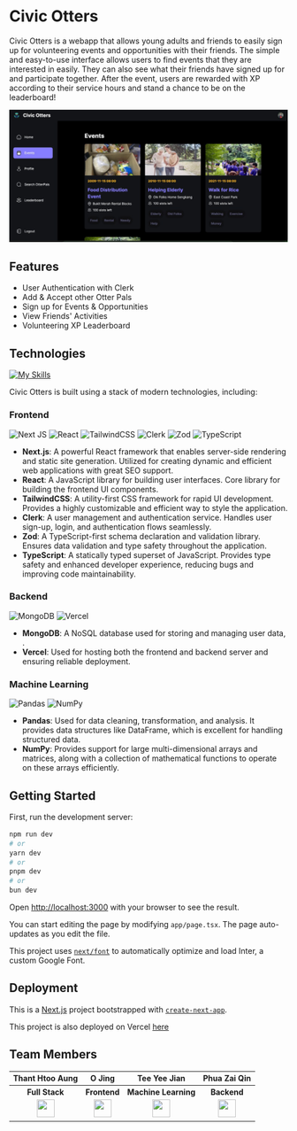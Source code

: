 # Civic Otters

Civic Otters is a webapp that allows young adults and friends to easily sign up for volunteering events and opportunities with their friends. The simple and easy-to-use interface allows users to find events that they are interested in easily. They can also see what their friends have signed up for and participate together. After the event, users are rewarded with XP according to their service hours and stand a chance to be on the leaderboard!

![image](https://raw.githubusercontent.com/Zaiqin/hacksingaporeassets/main/screenshot.jpg)

## Features

- User Authentication with Clerk
- Add & Accept other Otter Pals
- Sign up for Events & Opportunities
- View Friends' Activities
- Volunteering XP Leaderboard

## Technologies
[![My Skills](https://skillicons.dev/icons?i=next,react,tailwind,mongodb,vercel,ts&theme=dark)](https://skillicons.dev)

Civic Otters is built using a stack of modern technologies, including:

### Frontend

![Next JS](https://img.shields.io/badge/Next-black?style=for-the-badge&logo=next.js&logoColor=white)
![React](https://img.shields.io/badge/react-%2320232a.svg?style=for-the-badge&logo=react&logoColor=%2361DAFB)
![TailwindCSS](https://img.shields.io/badge/tailwindcss-%2338B2AC.svg?style=for-the-badge&logo=tailwind-css&logoColor=white)
![Clerk](https://custom-icon-badges.demolab.com/badge/clerk-black?style=for-the-badge&logo=clerk_&logoColor=white)
![Zod](https://img.shields.io/badge/zod-%233068b7.svg?style=for-the-badge&logo=zod&logoColor=white)
![TypeScript](https://img.shields.io/badge/typescript-%23007ACC.svg?style=for-the-badge&logo=typescript&logoColor=white)
- **Next.js**: A powerful React framework that enables server-side rendering and static site generation. Utilized for creating dynamic and efficient web applications with great SEO support.
- **React**: A JavaScript library for building user interfaces. Core library for building the frontend UI components.
- **TailwindCSS**: A utility-first CSS framework for rapid UI development. Provides a highly customizable and efficient way to style the application.
- **Clerk**: A user management and authentication service. Handles user sign-up, login, and authentication flows seamlessly.
- **Zod**: A TypeScript-first schema declaration and validation library. Ensures data validation and type safety throughout the application.
- **TypeScript**: A statically typed superset of JavaScript. Provides type safety and enhanced developer experience, reducing bugs and improving code maintainability.

### Backend

![MongoDB](https://img.shields.io/badge/MongoDB-%234ea94b.svg?style=for-the-badge&logo=mongodb&logoColor=white)
![Vercel](https://img.shields.io/badge/Vercel-black?style=for-the-badge&logo=vercel)
- **MongoDB**: A NoSQL database used for storing and managing user data, .
- **Vercel**: Used for hosting both the frontend and backend server and ensuring reliable deployment.

### Machine Learning

![Pandas](https://img.shields.io/badge/pandas-%23150458.svg?style=for-the-badge&logo=pandas&logoColor=white)
![NumPy](https://img.shields.io/badge/numpy-%23013243.svg?style=for-the-badge&logo=numpy&logoColor=white)
- **Pandas**: Used for data cleaning, transformation, and analysis. It provides data structures like DataFrame, which is excellent for handling structured data.
- **NumPy**: Provides support for large multi-dimensional arrays and matrices, along with a collection of mathematical functions to operate on these arrays efficiently.

## Getting Started

First, run the development server:

```bash
npm run dev
# or
yarn dev
# or
pnpm dev
# or
bun dev
```

Open [http://localhost:3000](http://localhost:3000) with your browser to see the result.

You can start editing the page by modifying `app/page.tsx`. The page auto-updates as you edit the file.

This project uses [`next/font`](https://nextjs.org/docs/basic-features/font-optimization) to automatically optimize and load Inter, a custom Google Font.

## Deployment

This is a [Next.js](https://nextjs.org/) project bootstrapped with [`create-next-app`](https://github.com/vercel/next.js/tree/canary/packages/create-next-app).

This project is also deployed on Vercel [here]()

## Team Members

<table>
  <tr>
    <th>Thant Htoo Aung</th>
    <th>O Jing</th>
    <th>Tee Yee Jian</th>
    <th>Phua Zai Qin</th>
  </tr>
  <tr>
    <th>Full Stack</th>
    <th>Frontend</th>
    <th>Machine Learning</th>
    <th>Backend</th>
  </tr>
  <tr>
    <td align="center"><img src="https://avatars.githubusercontent.com/u/85962485?s=64&v=4" width="32px" height="32px"></td>
    <td align="center"><img src="https://avatars.githubusercontent.com/u/111691710?s=64&v=4" width="32px" height="32px"></td>
    <td align="center"><img src="https://avatars.githubusercontent.com/u/36891548?v=4" width="32px" height="32px"></td>
    <td align="center"><img src="https://avatars.githubusercontent.com/u/96330406?v=4&size=40" width="32px" height="32px"></td>
  </tr>
</table>
